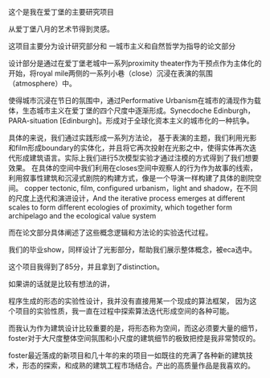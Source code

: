 这个是我在爱丁堡的主要研究项目



从爱丁堡八月的艺术节得到灵感。

这项目主要分为设计研究部分和 一城市主义和自然哲学为指导的论文部分

设计部分是通过在爱丁堡老城中一系列proximity theater作为干预点作为主体化的开始，将royal mile两侧的一系列小巷（close）沉浸在表演的氛围（atmosphere）中。

使得城市沉浸在节日的氛围中，通过Performative Urbanism在城市的涌现作为载体，生态城市主义在爱丁堡的四个尺度中逐渐形成。Synecdoche Edinburgh，PARA-situation [Edinburgh]。形成对于全球化资本主义的城市化的一种抗争。

具体的来说，我们通过实践形成一系列方法论，
基于表演的主题，我们利用光影和film形成boundary的实体化，并且将它再次投射在光影之中，使得实体再次迭代形成建筑语言。实际上我们进行5次模型实验才通过注模的方式得到了我们想要效果。
在具体的空间中我们利用在closes空间中观察人的行为作为故事的线索，利用叙事性建筑和沉浸式剧院的构建方式，像是一个导演一样构建了具体的剧院空间。
copper tectonic, film, configured urbanism，light and shadow，在不同的尺度上迭代和演进设计，And the 
iterative process emerges at different scales to form different ecologies of proximity, which together form 
archipelago and the ecological value system

而在论文部分具体阐述了这些概念逻辑和方法论的实验迭代过程。

我们的毕业show，同样设计了光影部分，帮助我们展示整体概念，被eca选中。

这个项目我得到了85分，并且拿到了distinction。


如果讲的话就是比较有想法的讲，

程序生成的形态的实验性设计，我并没有直接用某一个现成的算法框架，
因为这个项目的实验性质，我一直在过程中探索算法迭代形成空间的各种可能。

而我认为作为建筑设计比较重要的是，将形态称为空间，而这必须要大量的细节，foster对于大尺度整体空间氛围和小尺度的建筑细节的极致把控是我非常赞叹的。

foster最近落成的新项目和几十年的来的项目一如既往的充满了各种新的建筑技术，形态的探索，和成熟的建筑工程市场结合。产出的高质量作品是我喜欢的。